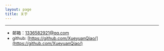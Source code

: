 ```yaml
---
layout: page
title: 关于
---
```



----------

- 邮箱：1336582921@qq.com
- github: [https://github.com/XueyuanQiao/](https://github.com/XueyuanQiao/)

